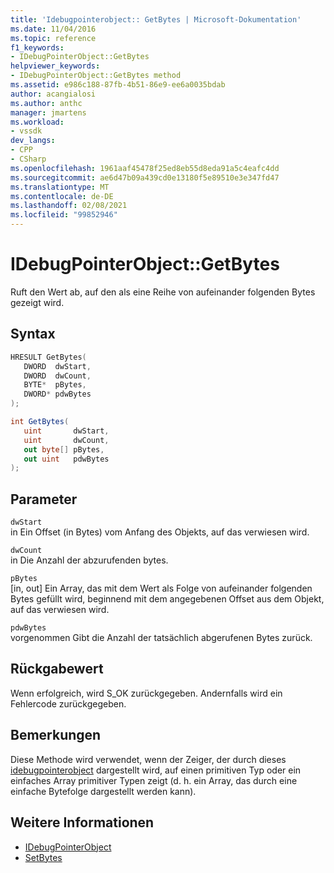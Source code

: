 ```yaml
---
title: 'Idebugpointerobject:: GetBytes | Microsoft-Dokumentation'
ms.date: 11/04/2016
ms.topic: reference
f1_keywords:
- IDebugPointerObject::GetBytes
helpviewer_keywords:
- IDebugPointerObject::GetBytes method
ms.assetid: e986c188-87fb-4b51-86e9-ee6a0035bdab
author: acangialosi
ms.author: anthc
manager: jmartens
ms.workload:
- vssdk
dev_langs:
- CPP
- CSharp
ms.openlocfilehash: 1961aaf45478f25ed8eb55d8eda91a5c4eafc4dd
ms.sourcegitcommit: ae6d47b09a439cd0e13180f5e89510e3e347fd47
ms.translationtype: MT
ms.contentlocale: de-DE
ms.lasthandoff: 02/08/2021
ms.locfileid: "99852946"
---
```

# <a name="idebugpointerobjectgetbytes"></a>IDebugPointerObject::GetBytes
Ruft den Wert ab, auf den als eine Reihe von aufeinander folgenden Bytes gezeigt wird.

## <a name="syntax"></a>Syntax

```cpp
HRESULT GetBytes( 
   DWORD  dwStart,
   DWORD  dwCount,
   BYTE*  pBytes,
   DWORD* pdwBytes
);
```

```csharp
int GetBytes(
   uint       dwStart,
   uint       dwCount,
   out byte[] pBytes,
   out uint   pdwBytes
);
```

## <a name="parameters"></a>Parameter
`dwStart`\
in Ein Offset (in Bytes) vom Anfang des Objekts, auf das verwiesen wird.

`dwCount`\
in Die Anzahl der abzurufenden bytes.

`pBytes`\
[in, out] Ein Array, das mit dem Wert als Folge von aufeinander folgenden Bytes gefüllt wird, beginnend mit dem angegebenen Offset aus dem Objekt, auf das verwiesen wird.

`pdwBytes`\
vorgenommen Gibt die Anzahl der tatsächlich abgerufenen Bytes zurück.

## <a name="return-value"></a>Rückgabewert
 Wenn erfolgreich, wird S_OK zurückgegeben. Andernfalls wird ein Fehlercode zurückgegeben.

## <a name="remarks"></a>Bemerkungen
 Diese Methode wird verwendet, wenn der Zeiger, der durch dieses [idebugpointerobject](../../../extensibility/debugger/reference/idebugpointerobject.md) dargestellt wird, auf einen primitiven Typ oder ein einfaches Array primitiver Typen zeigt (d. h. ein Array, das durch eine einfache Bytefolge dargestellt werden kann).

## <a name="see-also"></a>Weitere Informationen
- [IDebugPointerObject](../../../extensibility/debugger/reference/idebugpointerobject.md)
- [SetBytes](../../../extensibility/debugger/reference/idebugpointerobject-setbytes.md)
